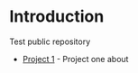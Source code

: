 # Introduction

Test public repository


* [Project 1](https://mhenso.github.io/public/docs/hfs.html) - Project one about
